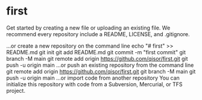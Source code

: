 # first
Get started by creating a new file or uploading an existing file. We recommend every repository include a README, LICENSE, and .gitignore.

…or create a new repository on the command line
echo "# first" >> README.md
git init
git add README.md
git commit -m "first commit"
git branch -M main
git remote add origin https://github.com/qisor/first.git
git push -u origin main
…or push an existing repository from the command line
git remote add origin https://github.com/qisor/first.git
git branch -M main
git push -u origin main
…or import code from another repository
You can initialize this repository with code from a Subversion, Mercurial, or TFS project.

